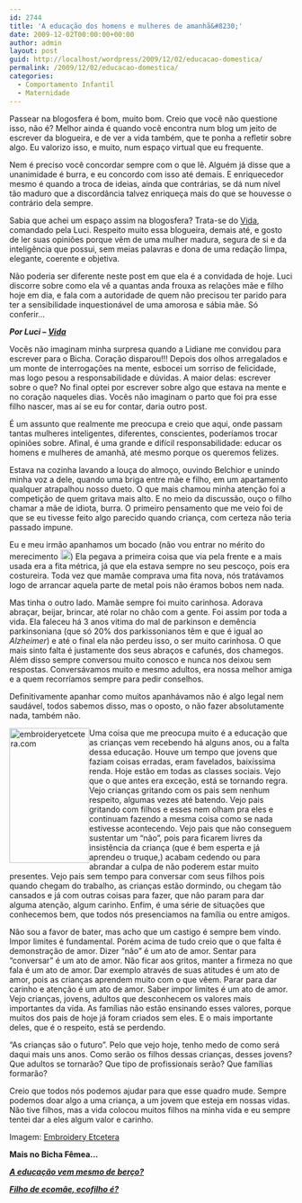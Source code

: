 ```yaml
---
id: 2744
title: 'A educação dos homens e mulheres de amanhã&#8230;'
date: 2009-12-02T00:00:00+00:00
author: admin
layout: post
guid: http://localhost/wordpress/2009/12/02/educacao-domestica/
permalink: /2009/12/02/educacao-domestica/
categories:
  - Comportamento Infantil
  - Maternidade
---
```

Passear na blogosfera é bom, muito bom. Creio que você não questione isso, não é? Melhor ainda é quando você encontra num blog um jeito de escrever da blogueira, e de ver a vida também, que te ponha a refletir sobre algo. Eu valorizo isso, e muito, num espaço virtual que eu frequente.

Nem é preciso você concordar sempre com o que lê. Alguém já disse que a unanimidade é burra, e eu concordo com isso até demais. E enriquecedor mesmo é quando a troca de ideias, ainda que contrárias, se dá num nível tão maduro que a discordância talvez enriqueça mais do que se houvesse o contrário dela sempre.

Sabia que achei um espaço assim na blogosfera? Trata-se do <a href="http://reencontrandoaspalavras.blogspot.com/" target="_blank">Vida</a>, comandado pela Luci. Respeito muito essa blogueira, demais até, e gosto de ler suas opiniões porque vêm de uma mulher madura, segura de si e da inteligência que possui, sem meias palavras e dona de uma redação limpa, elegante, coerente e objetiva.

Não poderia ser diferente neste post em que ela é a convidada de hoje. Luci discorre sobre como ela vê a quantas anda frouxa as relações mãe e filho hoje em dia, e fala com a autoridade de quem não precisou ter parido para ter a sensibilidade inquestionável de uma amorosa e sábia mãe. Só conferir…

**_Por Luci &#8211; <a href="http://reencontrandoaspalavras.blogspot.com/" target="_blank">Vida</a>_**

Vocês não imaginam minha surpresa quando a Lidiane me convidou para escrever para o Bicha. Coração disparou!!! Depois dos olhos arregalados e um monte de interrogações na mente, esbocei um sorriso de felicidade, mas logo pesou a responsabilidade e dúvidas. A maior delas: escrever sobre o que? No final optei por escrever sobre algo que estava na mente e no coração naqueles dias. Vocês não imaginam o parto que foi pra esse filho nascer, mas aí se eu for contar, daria outro post.[](http://www.trololodemulher.com.br/blog/wp-content/uploads/2009/12/emoticonbigsmile.gif)

É um assunto que realmente me preocupa e creio que aqui, onde passam tantas mulheres inteligentes, diferentes, conscientes, poderíamos trocar opiniões sobre. Afinal, é uma grande e difícil responsabilidade: educar os homens e mulheres de amanhã, até mesmo porque os queremos felizes.

Estava na cozinha lavando a louça do almoço, ouvindo Belchior e unindo minha voz a dele, quando uma briga entre mãe e filho, em um apartamento qualquer atrapalhou nosso dueto. O que mais chamou minha atenção foi a competição de quem gritava mais alto. E no meio da discussão, ouço o filho chamar a mãe de idiota, burra. O primeiro pensamento que me veio foi de que se eu tivesse feito algo parecido quando criança, com certeza não teria passado impune.

Eu e meu irmão apanhamos um bocado (não vou entrar no mérito do merecimento [<img style="display: inline;" title="EmoticonBigSmile" src="http://www.trololodemulher.com.br/blog/wp-content/uploads/2009/12/emoticonbigsmile_thumb1.gif" alt="EmoticonBigSmile" width="18" height="18" />](http://www.trololodemulher.com.br/blog/wp-content/uploads/2009/12/emoticonbigsmile1.gif)) Ela pegava a primeira coisa que via pela frente e a mais usada era a fita métrica, já que ela estava sempre no seu pescoço, pois era costureira. Toda vez que mamãe comprava uma fita nova, nós tratávamos logo de arrancar aquela parte de metal pois não éramos bobos nem nada.

Mas tinha o outro lado. Mamãe sempre foi muito carinhosa. Adorava abraçar, beijar, brincar, até rolar no chão com a gente. Foi assim por toda a vida. Ela faleceu há 3 anos vitima do mal de parkinson e demência parkinsoniana (que só 20% dos parkissonianos têm e que é igual ao _Alzheimer_) e até o final ela não perdeu isso, o ser muito carinhosa. O que mais sinto falta é justamente dos seus abraços e cafunés, dos chamegos. Além disso sempre conversou muito conosco e nunca nos deixou sem respostas. Conversávamos muito e mesmo adultos, era nossa melhor amiga e a quem recorríamos sempre para pedir conselhos.

Definitivamente apanhar como muitos apanhávamos não é algo legal nem saudável, todos sabemos disso, mas o oposto, o não fazer absolutamente nada, também não.

[<img style="display: inline; margin-left: 0; margin-right: 0; border-width: 0;" title="embroideryetcetera.com" src="http://www.trololodemulher.com.br/blog/wp-content/uploads/2009/12/embroideryetcetera-com_thumb.jpg" border="0" alt="embroideryetcetera.com" width="142" height="240" align="left" />](http://www.trololodemulher.com.br/blog/wp-content/uploads/2009/12/embroideryetcetera-com_.jpg) Uma coisa que me preocupa muito é a educação que as crianças vem recebendo há alguns anos, ou a falta dessa educação. Houve um tempo que jovens que faziam coisas erradas, eram favelados, baixíssima renda. Hoje estão em todas as classes sociais. Vejo que o que antes era exceção, está se tornando regra. Vejo crianças gritando com os pais sem nenhum respeito, algumas vezes até batendo. Vejo pais gritando com filhos e esses nem olham pra eles e continuam fazendo a mesma coisa como se nada estivesse acontecendo. Vejo pais que não conseguem sustentar um “não”, pois para ficarem livres da insistência da criança (que é bem esperta e já aprendeu o truque,) acabam cedendo ou para abrandar a culpa de não poderem estar muito presentes. Vejo pais sem tempo para conversar com seus filhos pois quando chegam do trabalho, as crianças estão dormindo, ou chegam tão cansados e já com outras coisas para fazer, que não param para dar alguma atenção, algum carinho. Enfim, é uma série de situações que conhecemos bem, que todos nós presenciamos na família ou entre amigos.

Não sou a favor de bater, mas acho que um castigo é sempre bem vindo. Impor limites é fundamental. Porém acima de tudo creio que o que falta é demonstração de amor. Dizer “não” é um ato de amor. Sentar para “conversar” é um ato de amor. Não ficar aos gritos, manter a firmeza no que fala é um ato de amor. Dar exemplo através de suas atitudes é um ato de amor, pois as crianças aprendem muito com o que vêem. Parar para dar carinho e atenção é um ato de amor. Saber impor limites é um ato de amor. Vejo crianças, jovens, adultos que desconhecem os valores mais importantes da vida. As famílias não estão ensinando esses valores, porque muitos dos pais de hoje já foram criados sem eles. E o mais importante deles, que é o respeito, está se perdendo.

“As crianças são o futuro”. Pelo que vejo hoje, tenho medo de como será daqui mais uns anos. Como serão os filhos dessas crianças, desses jovens? Que adultos se tornarão? Que tipo de profissionais serão? Que famílias formarão?

Creio que todos nós podemos ajudar para que esse quadro mude. Sempre podemos doar algo a uma criança, a um jovem que esteja em nossas vidas. Não tive filhos, mas a vida colocou muitos filhos na minha vida e eu sempre tentei dar a eles algum valor e carinho.

Imagem: <a href="http://embroideryetcetera.com/" target="_blank">Embroidery Etcetera</a>

**Mais no Bicha Fêmea…**

<a href="http://www.trololodemulher.com.br/2009/11/16/educao-criancas/" target="_self"><strong><em>A</em></strong><strong><em> educação vem mesmo de berço?</em></strong></a>

**_<a href="http://www.trololodemulher.com.br/2010/05/19/educacao-ecologica-criancas/" target="_self">Filho de ecomãe, ecofilho é?</a>_**